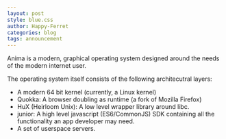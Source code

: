 ```yaml
---
layout: post
style: blue.css
author: Happy-Ferret
categories: blog
tags: announcement
---
```


Anima is a modern, graphical operating system designed around the needs of the modern internet user.

The operating system itself consists of the following architecutral layers:

* A modern 64 bit kernel (currently, a Linux kernel)
* Quokka: A browser doubling as runtime (a fork of Mozilla Firefox)
* HuX (Heirloom Unix): A low level wrapper library around libc.
* junior: A high level javascript (ES6/CommonJS) SDK containing all the functionality an app developer may need.
* A set of userspace servers.
